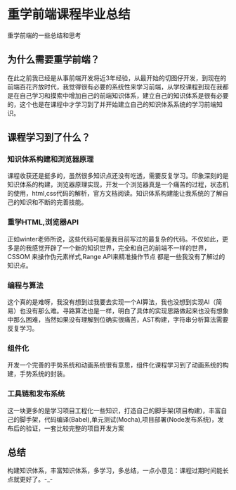 # 重学前端课程毕业总结
重学前端的一些总结和思考
## 为什么需要重学前端？
在此之前我已经是从事前端开发将近3年经验，从最开始的切图仔开发，到现在的前端百花齐放时代，我觉得很有必要的系统性来学习前端，从学校课程到现在我都是在自己学习和摸索中增加自己的前端知识体系，建立自己的知识体系是很有必要的，这个也是在课程中才学习到了并开始建立自己的知识体系系统的学习前端知识。

## 课程学习到了什么？
### 知识体系构建和浏览器原理
课程收获还是挺多的，虽然很多知识点还没有吃透，需要反复学习。印象深刻的是知识体系的构建，浏览器原理实现，开发一个浏览器真是一个痛苦的过程，状态机的使用，html,css代码的解析，官方文档阅读。知识体系构建能让我系统的了解自己的知识和不断的完善技能。

### 重学HTML,浏览器API
正如winter老师所说，这些代码可能是我目前写过的最复杂的代码。不仅如此，更多是的我感觉开辟了一个新的知识世界，完全和自己的前端不一样的世界，CSSOM 来操作伪元素样式,Range API来精准操作节点 都是一些我没有了解过的知识点。

### 编程与算法
这个真的是难呀，我没有想到过我要去实现一个AI算法，我也没想到实现AI（简易）也没有那么难。寻路算法也是一样，明白了具体的实现思路做起来也没有想象中那么困难，当然如果没有理解到位确实很痛苦，AST构建，字符串分析算法需要反复学习。

### 组件化
开发一个完善的手势系统和动画系统很有意思，组件化课程学习到了动画系统的构建，手势系统的封装。

### 工具链和发布系统
这一块更多的是学习项目工程化一些知识，打造自己的脚手架(项目构建)，丰富自己的脚手架，代码编译(Babel),单元测试(Mocha),项目部署(Node发布系统)，发布后的验证，一套比较完整的项目开发方案

## 总结
构建知识体系，丰富知识体系，多学习，多总结，一点小意见：课程过期时间能长点就更好了。-_-